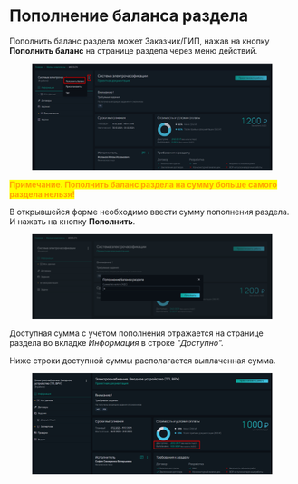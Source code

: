 # Пополнение баланса раздела

Пополнить баланс раздела может Заказчик/ГИП, нажав на кнопку **Пополнить баланс** на странице раздела через меню действий.

<figure><img src="../.gitbook/assets/image (341).png" alt=""><figcaption></figcaption></figure>

<mark style="color:orange;">**Примечание. Пополнить баланс раздела на сумму больше самого раздела нельзя!**</mark>

В открывшейся форме необходимо ввести сумму пополнения раздела. И нажать на кнопку **Пополнить**.

<figure><img src="../.gitbook/assets/image (342).png" alt=""><figcaption></figcaption></figure>

Доступная сумма с учетом пополнения отражается на странице раздела во вкладке _Информация_ в строке _"Доступно"._

Ниже строки доступной суммы располагается выплаченная сумма.

<figure><img src="../.gitbook/assets/image (175).png" alt=""><figcaption></figcaption></figure>
